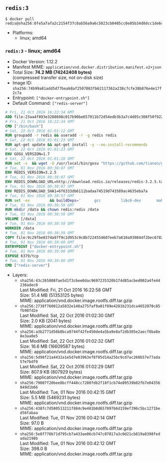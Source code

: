 ## `redis:3`

```console
$ docker pull redis@sha256:0fe5a7afa2c2154f37c8ab56a9a6c5023cb0405cc0e85b34d8dcc1de6c3f143e
```

-	Platforms:
	-	linux; amd64

### `redis:3` - linux; amd64

-	Docker Version: 1.12.2
-	Manifest MIME: `application/vnd.docker.distribution.manifest.v2+json`
-	Total Size: **74.2 MB (74242408 bytes)**  
	(compressed transfer size, not on-disk size)
-	Image ID: `sha256:74b99a81add5d77beab8af2507083fb62117362a238c7cfe38b876e4e17f2c7a`
-	Entrypoint: `["docker-entrypoint.sh"]`
-	Default Command: `["redis-server"]`

```dockerfile
# Fri, 21 Oct 2016 16:22:34 GMT
ADD file:23aa4f893e3288698c017b90be657911b72d54edb3b3a7c4d05c308f50f9228f in / 
# Fri, 21 Oct 2016 16:22:34 GMT
CMD ["/bin/bash"]
# Sat, 22 Oct 2016 01:01:12 GMT
RUN groupadd -r redis && useradd -r -g redis redis
# Sat, 22 Oct 2016 01:01:23 GMT
RUN apt-get update && apt-get install -y --no-install-recommends 		ca-certificates 		wget 	&& rm -rf /var/lib/apt/lists/*
# Sat, 22 Oct 2016 01:01:23 GMT
ENV GOSU_VERSION=1.7
# Sat, 22 Oct 2016 01:01:28 GMT
RUN set -x 	&& wget -O /usr/local/bin/gosu "https://github.com/tianon/gosu/releases/download/$GOSU_VERSION/gosu-$(dpkg --print-architecture)" 	&& wget -O /usr/local/bin/gosu.asc "https://github.com/tianon/gosu/releases/download/$GOSU_VERSION/gosu-$(dpkg --print-architecture).asc" 	&& export GNUPGHOME="$(mktemp -d)" 	&& gpg --keyserver ha.pool.sks-keyservers.net --recv-keys B42F6819007F00F88E364FD4036A9C25BF357DD4 	&& gpg --batch --verify /usr/local/bin/gosu.asc /usr/local/bin/gosu 	&& rm -r "$GNUPGHOME" /usr/local/bin/gosu.asc 	&& chmod +x /usr/local/bin/gosu 	&& gosu nobody true
# Tue, 01 Nov 2016 00:38:07 GMT
ENV REDIS_VERSION=3.2.5
# Tue, 01 Nov 2016 00:38:07 GMT
ENV REDIS_DOWNLOAD_URL=http://download.redis.io/releases/redis-3.2.5.tar.gz
# Tue, 01 Nov 2016 00:38:07 GMT
ENV REDIS_DOWNLOAD_SHA1=6f6333db6111badaa74519d743589ac4635eba7a
# Tue, 01 Nov 2016 00:38:57 GMT
RUN set -ex 		&& buildDeps=' 		gcc 		libc6-dev 		make 	' 	&& apt-get update 	&& apt-get install -y $buildDeps --no-install-recommends 	&& rm -rf /var/lib/apt/lists/* 		&& wget -O redis.tar.gz "$REDIS_DOWNLOAD_URL" 	&& echo "$REDIS_DOWNLOAD_SHA1 *redis.tar.gz" | sha1sum -c - 	&& mkdir -p /usr/src/redis 	&& tar -xzf redis.tar.gz -C /usr/src/redis --strip-components=1 	&& rm redis.tar.gz 		&& grep -q '^#define CONFIG_DEFAULT_PROTECTED_MODE 1$' /usr/src/redis/src/server.h 	&& sed -ri 's!^(#define CONFIG_DEFAULT_PROTECTED_MODE) 1$!\1 0!' /usr/src/redis/src/server.h 	&& grep -q '^#define CONFIG_DEFAULT_PROTECTED_MODE 0$' /usr/src/redis/src/server.h 		&& make -C /usr/src/redis 	&& make -C /usr/src/redis install 		&& rm -r /usr/src/redis 		&& apt-get purge -y --auto-remove $buildDeps
# Tue, 01 Nov 2016 00:38:58 GMT
RUN mkdir /data && chown redis:redis /data
# Tue, 01 Nov 2016 00:38:58 GMT
VOLUME [/data]
# Tue, 01 Nov 2016 00:38:58 GMT
WORKDIR /data
# Tue, 01 Nov 2016 00:38:59 GMT
COPY file:9c29fbe8374a97f9c2d953c9c8b7224554607eeb7a610a930844f2bec678265c in /usr/local/bin/ 
# Tue, 01 Nov 2016 00:39:00 GMT
ENTRYPOINT ["docker-entrypoint.sh"]
# Tue, 01 Nov 2016 00:39:00 GMT
EXPOSE 6379/tcp
# Tue, 01 Nov 2016 00:39:00 GMT
CMD ["redis-server"]
```

-	Layers:
	-	`sha256:43c265008fae5d1f3cbee0dac9697235320b174d85acbed002a4fe44236adec0`  
		Last Modified: Fri, 21 Oct 2016 16:22:58 GMT  
		Size: 51.4 MB (51353125 bytes)  
		MIME: application/vnd.docker.image.rootfs.diff.tar.gzip
	-	`sha256:2738f760012a5832e148a275faf9a01f89e4281b231dca4652070c85fb98fd2e`  
		Last Modified: Sat, 22 Oct 2016 01:02:30 GMT  
		Size: 2.0 KB (2041 bytes)  
		MIME: application/vnd.docker.image.rootfs.diff.tar.gzip
	-	`sha256:a3b2771d56b8bca9744f42fe450de4a5ba9e8af2db305e2aecf8ba8e8e3aa0e5`  
		Last Modified: Sat, 22 Oct 2016 01:02:32 GMT  
		Size: 16.6 MB (16609587 bytes)  
		MIME: application/vnd.docker.image.rootfs.diff.tar.gzip
	-	`sha256:5d98f21a4432a1e5d7e03963ef8f05d14a25bc9cd7ac260b57e77ada57e7bdf0`  
		Last Modified: Sat, 22 Oct 2016 01:02:29 GMT  
		Size: 807.9 KB (807929 bytes)  
		MIME: application/vnd.docker.image.rootfs.diff.tar.gzip
	-	`sha256:79007f20bee8bcff448cc7280fdb2f18f1cb74e89539b02fb7e04356849d1b66`  
		Last Modified: Tue, 01 Nov 2016 00:42:15 GMT  
		Size: 5.5 MB (5469231 bytes)  
		MIME: application/vnd.docker.image.rootfs.diff.tar.gzip
	-	`sha256:438fc7d500513211f884c9e481b0d657897b6d159ef396c5bc1271bed56fabaa`  
		Last Modified: Tue, 01 Nov 2016 00:42:14 GMT  
		Size: 97.0 B  
		MIME: application/vnd.docker.image.rootfs.diff.tar.gzip
	-	`sha256:5e8f776b71d795cb7a433ae06cb747c07817a3c0d21cb819a8398fedada2198b`  
		Last Modified: Tue, 01 Nov 2016 00:42:12 GMT  
		Size: 398.0 B  
		MIME: application/vnd.docker.image.rootfs.diff.tar.gzip
